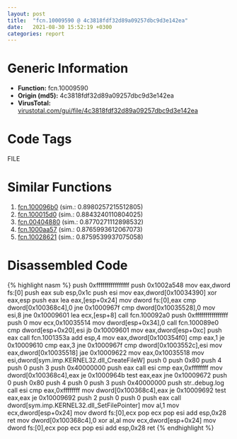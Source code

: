 ```yaml
---
layout: post
title:  "fcn.10009590 @ 4c3818fdf32d89a09257dbc9d3e142ea"
date:   2021-08-30 15:52:19 +0300
categories: report
---
```


# Generic Information
- **Function:** fcn.10009590
- **Origin (md5):** 4c3818fdf32d89a09257dbc9d3e142ea
- **VirusTotal:** [virustotal.com/gui/file/4c3818fdf32d89a09257dbc9d3e142ea][virustotal_ref]

# Code Tags
<span class="tag" id="FILE">FILE</span>


# Similar Functions

1. [fcn.100096b0][similar_1_ref] (sim.: 0.8980257215512805)
2. [fcn.100015d0][similar_2_ref] (sim.: 0.8843240110804025)
3. [fcn.00404880][similar_3_ref] (sim.: 0.8770271112898532)
4. [fcn.1000aa57][similar_4_ref] (sim.: 0.8765993612067073)
5. [fcn.10028621][similar_5_ref] (sim.: 0.8759539937075058)


# Disassembled Code

{% highlight nasm %}
push 0xffffffffffffffff
push 0x1002a548
mov eax,dword fs:[0]
push eax
sub esp,0x1c
push esi
mov eax,dword[0x10034390]
xor eax,esp
push eax
lea eax,[esp+0x24]
mov dword fs:[0],eax
cmp dword[0x100368c4],0
jne 0x1000967f
cmp dword[0x10035528],0
mov esi,8
jne 0x10009601
lea ecx,[esp+8]
call fcn.100092a0
push 0xffffffffffffffff
push 0
mov ecx,0x10035514
mov dword[esp+0x34],0
call fcn.100089e0
cmp dword[esp+0x20],esi
jb 0x10009601
mov eax,dword[esp+0xc]
push eax
call fcn.1001353a
add esp,4
mov eax,dword[0x100354f0]
cmp eax,1
je 0x10009610
cmp eax,3
jne 0x1000967f
cmp dword[0x1003552c],esi
mov eax,dword[0x10035518]
jae 0x10009622
mov eax,0x10035518
mov esi,dword[sym.imp.KERNEL32.dll_CreateFileW]
push 0
push 0x80
push 4
push 0
push 3
push 0x40000000
push eax
call esi
cmp eax,0xffffffff
mov dword[0x100368c4],eax
je 0x1000964b
test eax,eax
jne 0x10009672
push 0
push 0x80
push 4
push 0
push 3
push 0x40000000
push str..debug.log
call esi
cmp eax,0xffffffff
mov dword[0x100368c4],eax
je 0x10009692
test eax,eax
je 0x10009692
push 2
push 0
push 0
push eax
call dword[sym.imp.KERNEL32.dll_SetFilePointer]
mov al,1
mov ecx,dword[esp+0x24]
mov dword fs:[0],ecx
pop ecx
pop esi
add esp,0x28
ret 
mov dword[0x100368c4],0
xor al,al
mov ecx,dword[esp+0x24]
mov dword fs:[0],ecx
pop ecx
pop esi
add esp,0x28
ret 
{% endhighlight %}


[similar_1_ref]: /report/fcn.100096b0@4c3818fdf32d89a09257dbc9d3e142ea
[similar_2_ref]: /report/fcn.100015d0@4c3818fdf32d89a09257dbc9d3e142ea
[similar_3_ref]: /report/fcn.00404880@d59f9c4f445b9f980173dec064f55091
[similar_4_ref]: /report/fcn.1000aa57@e5d49e0823e602f2ee948ac39d32c1eb
[similar_5_ref]: /report/fcn.10028621@481b545f5c18f2fce1caac67ddc419e8
[virustotal_ref]: https://www.virustotal.com/gui/file/4c3818fdf32d89a09257dbc9d3e142ea